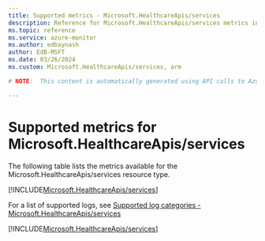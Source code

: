 ```yaml
---
title: Supported metrics - Microsoft.HealthcareApis/services
description: Reference for Microsoft.HealthcareApis/services metrics in Azure Monitor.
ms.topic: reference
ms.service: azure-monitor
ms.author: edbaynash
author: EdB-MSFT
ms.date: 03/26/2024
ms.custom: Microsoft.HealthcareApis/services, arm

# NOTE:  This content is automatically generated using API calls to Azure. Any edits made on these files will be overwritten in the next run of the script. 

---
```


  
# Supported metrics for Microsoft.HealthcareApis/services
  
The following table lists the metrics available for the Microsoft.HealthcareApis/services resource type.  
  
  
[!INCLUDE[Microsoft.HealthcareApis/services](./includes/metrics-headings-include.md)]  
  
  
  
For a list of supported logs, see [Supported log categories - Microsoft.HealthcareApis/services](../supported-logs/microsoft-healthcareapis-services-logs.md)  
  
 

[!INCLUDE[Microsoft.HealthcareApis/services](./includes/microsoft-healthcareapis-services-metrics-include.md)]
